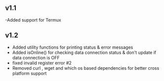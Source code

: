 ## v1.1

-Added support for Termux

## v1.2

- Added utility functions for printing status & error messages
- Added isOnline() for checking data connection status & don't update if
data connection is OFF
- fixed invalid register error #2
- Removed curl , wget and which os based dependencies for better cross platform support

